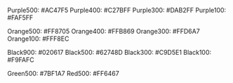 Purple500: #AC47F5
Purple400: #C27BFF
Purple300: #DAB2FF
Purple100: #FAF5FF

Orange500: #FF8705
Orange400: #FFB869
Orange300: #FFD6A7
Orange100: #FFF8EC

Black900: #020617
Black500: #62748D
Black300: #C9D5E1
Black100: #F9FAFC

Green500: #7BF1A7
Red500: #FF6467